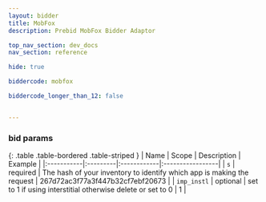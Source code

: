 ```yaml
---
layout: bidder
title: MobFox
description: Prebid MobFox Bidder Adaptor

top_nav_section: dev_docs
nav_section: reference

hide: true

biddercode: mobfox

biddercode_longer_than_12: false


---
```


### bid params

{: .table .table-bordered .table-striped }
| Name | Scope | Description | Example |
|:-----------|:---------|:------------|:-----------------|
| `s` | required | The hash of your inventory to identify which app is making the request | 267d72ac3f77a3f447b32cf7ebf20673 |
| `imp_instl` | optional | set to 1 if using interstitial otherwise delete or set to 0 | 1 |
